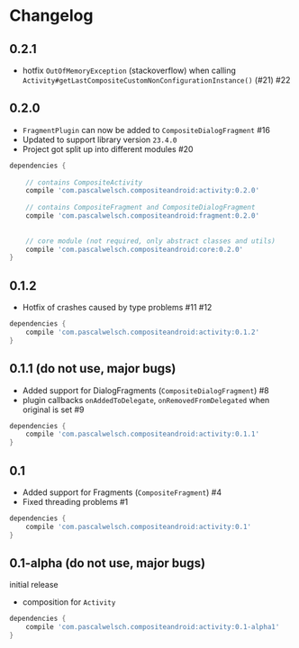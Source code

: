 # Changelog

## 0.2.1

- hotfix `OutOfMemoryException` (stackoverflow) when calling  `Activity#getLastCompositeCustomNonConfigurationInstance()` (#21) #22

## 0.2.0

- `FragmentPlugin` can now be added to `CompositeDialogFragment` #16
- Updated to support library version `23.4.0`
- Project got split up into different modules #20

```gradle
dependencies {
    
    // contains CompositeActivity
    compile 'com.pascalwelsch.compositeandroid:activity:0.2.0'
    
    // contains CompositeFragment and CompositeDialogFragment
    compile 'com.pascalwelsch.compositeandroid:fragment:0.2.0'
    
    
    // core module (not required, only abstract classes and utils)
    compile 'com.pascalwelsch.compositeandroid:core:0.2.0'
}
```


## 0.1.2

- Hotfix of crashes caused by type problems #11 #12

```gradle
dependencies {
    compile 'com.pascalwelsch.compositeandroid:activity:0.1.2'
}
```


## 0.1.1 (do not use, major bugs)

- Added support for DialogFragments (`CompositeDialogFragment`) #8
- plugin callbacks `onAddedToDelegate`, `onRemovedFromDelegated` when original is set #9


```gradle
dependencies {
    compile 'com.pascalwelsch.compositeandroid:activity:0.1.1'
}
```


## 0.1

- Added support for Fragments (`CompositeFragment`) #4
- Fixed threading problems #1

```gradle
dependencies {
    compile 'com.pascalwelsch.compositeandroid:activity:0.1'
}
```


## 0.1-alpha (do not use, major bugs)

initial release

- composition for `Activity`

```gradle
dependencies {
    compile 'com.pascalwelsch.compositeandroid:activity:0.1-alpha1'
}
```
